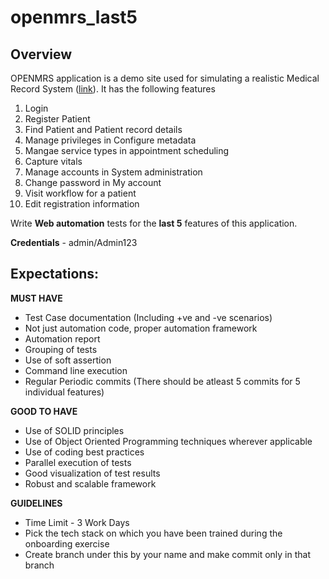 # openmrs_last5
Overview
-
OPENMRS application is a demo site used for simulating a realistic Medical Record System ([link](https://demo.openmrs.org/)). It has the following features
1. Login
2. Register Patient
3. Find Patient and Patient record details
4. Manage privileges in Configure metadata
5. Mangae service types in appointment scheduling
6. Capture vitals
7. Manage accounts in System administration
8. Change password in My account
9. Visit workflow for a patient
10. Edit registration information
 
Write **Web automation** tests for the **last 5** features of this application.

**Credentials** - admin/Admin123

Expectations:
-

**MUST HAVE**
- Test Case documentation (Including +ve and -ve scenarios)
- Not just automation code, proper automation framework
- Automation report
- Grouping of tests
- Use of soft assertion
- Command line execution
- Regular Periodic commits (There should be atleast 5 commits for 5 individual features)

**GOOD TO HAVE**
- Use of SOLID principles
- Use of Object Oriented Programming techniques wherever applicable
- Use of coding best practices
- Parallel execution of tests
- Good visualization of test results
- Robust and scalable framework
  
**GUIDELINES**
- Time Limit -  3 Work Days
- Pick the tech stack on which you have been trained during the onboarding exercise
- Create branch under this by your name and make commit only in that branch
